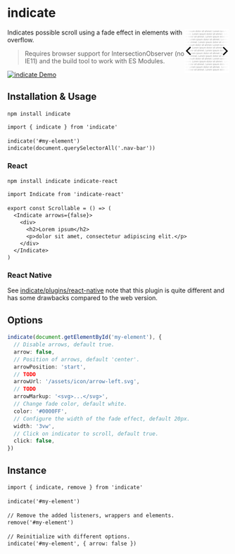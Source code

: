 # indicate

<img align="right" src="https://github.com/tobua/indicate/raw/master/logo.png" width="20%" alt="Indicate Scroll Plugin" />

Indicates possible scroll using a fade effect in elements with overflow.

> Requires browser support for IntersectionObserver (no IE11) and the build tool to work with ES Modules.

[![indicate Demo](https://img.shields.io/static/v1?label=indicate&message=Demo&color=brightgreen)](http://tobua.github.io/indicate)

## Installation & Usage

```
npm install indicate
```

```tsx
import { indicate } from 'indicate'

indicate('#my-element')
indicate(document.querySelectorAll('.nav-bar'))
```

### React

```
npm install indicate indicate-react
```

```tsx
import Indicate from 'indicate-react'

export const Scrollable = () => (
  <Indicate arrows={false}>
    <div>
      <h2>Lorem ipsum</h2>
      <p>dolor sit amet, consectetur adipiscing elit.</p>
    </div>
  </Indicate>
)
```

### React Native

See [indicate/plugins/react-native](https://github.com/tobua/indicate/tree/master/plugins/react-native) note that this plugin is quite different and has some drawbacks compared to the web version.

## Options

```ts
indicate(document.getElementById('my-element'), {
  // Disable arrows, default true.
  arrow: false,
  // Position of arrows, default 'center'.
  arrowPosition: 'start',
  // TODO
  arrowUrl: '/assets/icon/arrow-left.svg',
  // TODO
  arrowMarkup: '<svg>...</svg>',
  // Change fade color, default white.
  color: '#0000FF',
  // Configure the width of the fade effect, default 20px.
  width: '3vw',
  // Click on indicator to scroll, default true.
  click: false,
})
```

## Instance

```tsx
import { indicate, remove } from 'indicate'

indicate('#my-element')

// Remove the added listeners, wrappers and elements.
remove('#my-element')

// Reinitialize with different options.
indicate('#my-element', { arrow: false })
```
